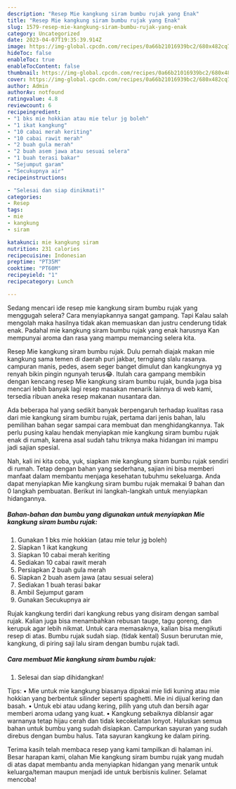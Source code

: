 ```yaml
---
description: "Resep Mie kangkung siram bumbu rujak yang Enak"
title: "Resep Mie kangkung siram bumbu rujak yang Enak"
slug: 1579-resep-mie-kangkung-siram-bumbu-rujak-yang-enak
category: Uncategorized
date: 2023-04-07T19:35:39.914Z
image: https://img-global.cpcdn.com/recipes/0a66b21016939bc2/680x482cq70/mie-kangkung-siram-bumbu-rujak-foto-resep-utama.jpg
hideToc: false
enableToc: true
enableTocContent: false
thumbnail: https://img-global.cpcdn.com/recipes/0a66b21016939bc2/680x482cq70/mie-kangkung-siram-bumbu-rujak-foto-resep-utama.jpg
cover: https://img-global.cpcdn.com/recipes/0a66b21016939bc2/680x482cq70/mie-kangkung-siram-bumbu-rujak-foto-resep-utama.jpg
author: Admin
authorAv: notfound
ratingvalue: 4.8
reviewcount: 6
recipeingredient:
- "1 bks mie hokkian atau mie telur jg boleh"
- "1 ikat kangkung"
- "10 cabai merah keriting"
- "10 cabai rawit merah"
- "2 buah gula merah"
- "2 buah asem jawa atau sesuai selera"
- "1 buah terasi bakar"
- "Sejumput garam"
- "Secukupnya air"
recipeinstructions:

- "Selesai dan siap dinikmati!"
categories:
- Resep
tags:
- mie
- kangkung
- siram

katakunci: mie kangkung siram 
nutrition: 231 calories
recipecuisine: Indonesian
preptime: "PT35M"
cooktime: "PT60M"
recipeyield: "1"
recipecategory: Lunch

---
```



Sedang mencari ide resep mie kangkung siram bumbu rujak yang menggugah selera? Cara menyiapkannya sangat gampang. Tapi Kalau salah mengolah maka hasilnya tidak akan memuaskan dan justru cenderung tidak enak. Padahal mie kangkung siram bumbu rujak yang enak harusnya Kan mempunyai aroma dan rasa yang mampu memancing selera kita.


Resep Mie kangkung siram bumbu rujak. Dulu pernah diajak makan mie kangkung sama temen di daerah puri jakbar, terngiang slalu rasanya. campuran manis, pedes, asem seger banget dimulut dan kangkungnya yg renyah bikin pingin ngunyah terus😂. Itulah cara gampang membikin dengan kencang resep Mie kangkung siram bumbu rujak, bunda juga bisa mencari lebih banyak lagi resep masakan menarik lainnya di web kami, tersedia ribuan aneka resep makanan nusantara dan.

Ada beberapa hal yang sedikit banyak berpengaruh terhadap kualitas rasa dari mie kangkung siram bumbu rujak, pertama dari jenis bahan, lalu pemilihan bahan segar sampai cara membuat dan menghidangkannya. Tak perlu pusing kalau hendak menyiapkan mie kangkung siram bumbu rujak enak di rumah, karena asal sudah tahu triknya maka hidangan ini mampu jadi sajian spesial.


Nah, kali ini kita coba, yuk, siapkan mie kangkung siram bumbu rujak sendiri di rumah. Tetap dengan bahan yang sederhana, sajian ini bisa memberi manfaat dalam membantu menjaga kesehatan tubuhmu sekeluarga. Anda dapat menyiapkan Mie kangkung siram bumbu rujak memakai 9 bahan dan 0 langkah pembuatan. Berikut ini langkah-langkah untuk menyiapkan hidangannya.

<!--inarticleads1-->

##### Bahan-bahan dan bumbu yang digunakan untuk menyiapkan Mie kangkung siram bumbu rujak:

1. Gunakan 1 bks mie hokkian (atau mie telur jg boleh)
1. Siapkan 1 ikat kangkung
1. Siapkan 10 cabai merah keriting
1. Sediakan 10 cabai rawit merah
1. Persiapkan 2 buah gula merah
1. Siapkan 2 buah asem jawa (atau sesuai selera)
1. Sediakan 1 buah terasi bakar
1. Ambil Sejumput garam
1. Gunakan Secukupnya air


Rujak kangkung terdiri dari kangkung rebus yang disiram dengan sambal rujak. Kalian juga bisa menambahkan rebusan tauge, tagu goreng, dan kerupuk agar lebih nikmat. Untuk cara memasaknya, kalian bisa mengikuti resep di atas. Bumbu rujak sudah siap. (tidak kental) Susun berurutan mie, kangkung, di piring saji lalu siram dengan bumbu rujak tadi. 

<!--inarticleads2-->

##### Cara membuat Mie kangkung siram bumbu rujak:


1. Selesai dan siap dihidangkan!

Tips: • Mie untuk mie kangkung biasanya dipakai mie lidi kuning atau mie hokkian yang berbentuk silinder seperti spaghetti. Mie ini dijual kering dan basah. • Untuk ebi atau udang kering, pilih yang utuh dan bersih agar memberi aroma udang yang kuat. • Kangkung sebaiknya diblansir agar warnanya tetap hijau cerah dan tidak kecokelatan lonyot. Haluskan semua bahan untuk bumbu yang sudah disiapkan. Campurkan sayuran yang sudah direbus dengan bumbu halus. Tata sayuran kangkung ke dalam piring. 

Terima kasih telah membaca resep yang kami tampilkan di halaman ini. Besar harapan kami, olahan Mie kangkung siram bumbu rujak yang mudah di atas dapat membantu anda menyiapkan hidangan yang menarik untuk keluarga/teman maupun menjadi ide untuk berbisnis kuliner. Selamat mencoba!
